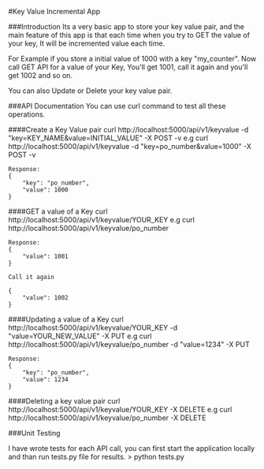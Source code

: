 #Key Value Incremental App

###Introduction
Its a very basic app to store your key value pair, and the main feature of this app is that each time when you try to GET the value of your key, It will be incremented value each time.

For Example if you store a initial value of 1000 with a key "my_counter". Now call GET API for a value of your Key, You'll get 1001, call it again and you'll get 1002 and so on.

You can also Update or Delete your key value pair.


###API Documentation
You can use curl command to test all these operations.

####Create a Key Value pair
	curl http://localhost:5000/api/v1/keyvalue -d "key=KEY_NAME&value=INITIAL_VALUE" -X POST -v
	e.g
	curl http://localhost:5000/api/v1/keyvalue -d "key=po_number&value=1000" -X POST -v

	Response:
	{
	    "key": "po_number", 
	    "value": 1000
	}

####GET a value of a Key
	curl http://localhost:5000/api/v1/keyvalue/YOUR_KEY
	e.g
	curl http://localhost:5000/api/v1/keyvalue/po_number

	Response:
	{
		"value": 1001
	}

	Call it again

	{
		"value": 1002
	}	

####Updating a value of a Key
	curl http://localhost:5000/api/v1/keyvalue/YOUR_KEY -d "value=YOUR_NEW_VALUE" -X PUT
	e.g
	curl http://localhost:5000/api/v1/keyvalue/po_number -d "value=1234" -X PUT

	Response:
	{
		"key": "po_number",
		"value": 1234
	}
	
####Deleting a key value pair
	curl http://localhost:5000/api/v1/keyvalue/YOUR_KEY -X DELETE
	e.g
	curl http://localhost:5000/api/v1/keyvalue/po_number -X DELETE


###Unit Testing

I have wrote tests for each API call, you can first start the application locally and than run tests.py file for results.
	> python tests.py 